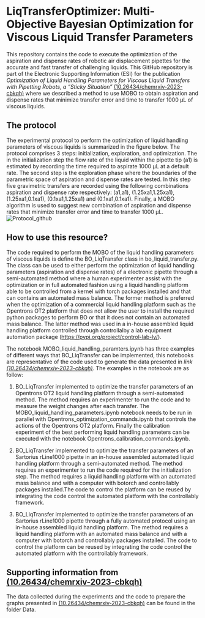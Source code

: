 # LiqTransferOptimizer: Multi-Objective Bayesian Optimization for Viscous Liquid Transfer Parameters
This repository contains the code to execute the optimization of the aspiration and dispense rates of robotic air displacement pipettes for the accurate and fast transfer of challenging liquids. This GitHub repository is part of the Electronic Supporting Information (ESI) for the publication  *Optimization of Liquid Handling Parameters for Viscous Liquid Transfers with Pipetting Robots, a “Sticky Situation”* [(10.26434/chemrxiv-2023-cbkqh)](https://doi.org/10.26434/chemrxiv-2023-cbkqh) where we described a method to use MOBO to obtain aspiration and dispense rates that minimize transfer error and time to transfer 1000 µL of viscous liquids.

## The protocol
The experimental protocol to perform the optimization of liquid handling parameters of viscous liquids is summarized in the figure below. The protocol comprises 3 steps: initialization, exploration, and optimization. The in the initialization step the flow rate of the liquid within the pipette tip (a1) is estimated by recording the time required to aspirate 1000 µL at a default rate. The second step is the exploration phase where the boundaries of the parametric space of aspiration and dispense rates are tested. In this step five gravimetric transfers are recorded using the following combinations aspiration and dispense rate respectively: (a1,a1), (1.25xa1,1.25xa1), (1.25xa1,0.1xa1), (0.1xa1,1.25xa1)  and (0.1xa1,0.1xa1). Finally, a MOBO algorithm is used to suggest new combination of aspiration and dispense rates that minimize transfer error and time to transfer 1000 µL.
![Protocol_github](https://github.com/Quijanove/LiqTransferOptimizer/assets/99941287/562e66f6-a8bf-4bb9-b2d3-807bfe863fa8)

## How to use this resource?
The code required to perform the MOBO of the liquid handling parameters of viscous liquids is define the BO_LiqTransfer class in bo_liquid_transfer.py. The class can be used to either perform the optimization of liquid handling parameters (aspiration and dispense rates) of a electronic pipette through a semi-automated method where a human experimenter assist with the optimization or in full automated fashion using a liquid handling platform able to be controlled from a kernel with torch packages installed and that can contains an automated mass balance. The former method is preferred when the optimization of a commercial liquid handling platform such as the Opentrons OT2 platform that does not allow the user to install the required python packages to perform BO or that it does not contain an automated mass balance. The latter method was used in a in-house assembled liquid handling platform controlled through controllalby a lab equipment automation package (https://pypi.org/project/control-lab-ly/).

The notebook MOBO_liquid_handling_paramters.ipynb has three examples of different ways that  BO_LiqTransfer can be implemented, this notebooks are representative of the code used to generate the data presented in *link [(10.26434/chemrxiv-2023-cbkqh)](https://doi.org/10.26434/chemrxiv-2023-cbkqh)*. The examples in the notebook are as follow:
1) BO_LiqTransfer implemented to optimize the transfer parameters of an Opentrons OT2 liquid handling platform through a semi-automated method. The method requires an experimenter to run the code and to measure the weight changes after each transfer. The MOBO_liquid_handling_parameters.ipynb notebook needs to be run in parallel with Opentrons_optimization_commands.ipynb that controls the actions of the Opentrons OT2 platform. Finally the calibration experiment of the best performing liquid handling parameters can be executed with the notebook Opentrons_calibration_commands.ipynb.
   
2) BO_LiqTransfer implemented to optimize the transfer parameters of an Sartorius rLine1000 pipette in an in-house assembled automated liquid handling platform through a semi-automated method. The method requires an experimenter to run the code required for the initialization step. The method requires a liquid handling platform with an automated mass balance and with a computer with botorch and controllably packages installed.The code to control the platform can be reused by integrating the code control the automated platform with the controllably framework.
   
3)  BO_LiqTransfer implemented to optimize the transfer parameters of an Sartorius rLine1000 pipette through a fully automated protocol using an in-house assembled liquid handling platform. The method requires a liquid handling platform with an automated mass balance and with a computer with botorch and controllably packages installed. The code to control the platform can be reused by integrating the code control the automated platform with the controllably framework.

## Supporting information from [(10.26434/chemrxiv-2023-cbkqh)](https://doi.org/10.26434/chemrxiv-2023-cbkqh)
The data collected during the experiments and the code to prepare the graphs presented in [(10.26434/chemrxiv-2023-cbkqh)](https://doi.org/10.26434/chemrxiv-2023-cbkqh) can be found in the folder Data. 
